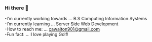 ### Hi there 👋


-I’m currently working towards ... B.S Computing Information Systems\
-I’m currently learning ... Server Side Web Development\
-How to reach me: ... cawalton901@gmail.com\
-Fun fact: ... I love playing Golf!

